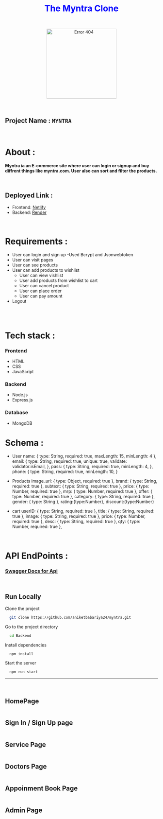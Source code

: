 <h1 align="center" style="color:blue"><b>The Myntra Clone</b></h1>

<br>

<p align="center">
<img style="display:block; margin:auto; " src="https://myntradine.netlify.app/images/mainLogo.png" width="230px" alt="Error 404">
</p>

<br>

## Project Name : `MYNTRA`

<br>

# About :

<b>Myntra ia an E-commerce site where user can login or signup and buy diffrent things like myntra.com. User also can sort and filter the products.</b>

<br>

## Deployed Link :

   - Frontend: <a href="https://myntradine.netlify.app/">Netlify</a>
   - Backend: <a href="https://myntra-tun3.onrender.com">Render</a>


<br>

# Requirements : 

- User can login and sign up
    -Used Bcrypt and Jsonwebtoken
- User can visit pages 
- User can see products 
- User can add products to wishlist
    - User can view vishlist 
    - User add products from wishlist to cart
    - User can cancel product
    - User can place order
    - User can pay amount
- Logout 

<br>



<br>

# Tech stack :

### Frontend 

- HTML
- CSS
- JavaScript

### Backend 

- Node.js 
- Express.js

### Database

- MongoDB 


# Schema : 

- User 
      name: { type: String, required: true, maxLength: 15, minLength: 4 },
    email: {
      type: String,
      required: true,
      unique: true,
      validate: validator.isEmail,
    },
    pass: {
      type: String,
      required: true,
      minLength: 4,
    },
    phone: {
      type: String,
      required: true,
      minLength: 10,
    }


- Products 
    image_url: { type: Object, required: true },
    brand: { type: String, required: true },
    subtext: { type: String, required: true },
    price: { type: Number, required: true },
    mrp: { type: Number, required: true },
    offer: { type: Number, required: true },
    category: { type: String, required: true },
    gender: { type: String },
    rating:{type:Number},
    discount:{type:Number}

- cart 
     userID: { type: String, required: true },
  title: { type: String, required: true },
  image: { type: String, required: true },
  price: { type: Number, required: true },
  desc: { type: String, required: true },
  qty: { type: Number, required: true },

<br>


# API EndPoints :

<h3>
    <strong>
      <a href="https://dent-care-backend-aa29.onrender.com/api-docs" target="_blank">Swagger Docs for Api</a>
    </strong>
</h3>

<br>

## Run Locally

Clone the project

```bash
  git clone https://github.com/aniketbabariya24/myntra.git
```

Go to the project directory

```bash
  cd Backend
```

Install dependencies

```bash
  npm install
```

Start the server

```bash
  npm run start
```
------------
<br>

<h2>HomePage</h2>
<img src="https://github.com/aniketbabariya24/tough-health-8180/assets/112626195/e8d835dc-e346-41f9-9e29-e9d448fc39d7" alt="">

<br>

<h2>Sign In / Sign Up page</h2>
<img src="https://github.com/aniketbabariya24/tough-health-8180/assets/112626195/d6d4a31a-0287-413e-b3e5-825c9ba4c477" alt="">

<br>

<h2>Service Page</h2>
<img src="https://github.com/aniketbabariya24/tough-health-8180/assets/112626195/202ad3b2-8f87-4f60-8c06-1b1ede6c5748" alt="">

<br>

<h2>Doctors Page</h2>
<img src="https://github.com/aniketbabariya24/tough-health-8180/assets/112626195/ec4b0cfd-a109-4fd5-b01b-f7f2adff2d7f" alt="">

<br>

<h2>Appoinment Book Page</h2>
<img src="https://github.com/aniketbabariya24/tough-health-8180/assets/112626195/6dcca0dd-bf38-4db5-a7c3-7eeb11097ec4" alt="">

<br>

<h2>Admin Page</h2>
<img src="https://github.com/aniketbabariya24/tough-health-8180/assets/112626195/c7f9683e-e933-467b-b792-02007a1154bb" alt="">

